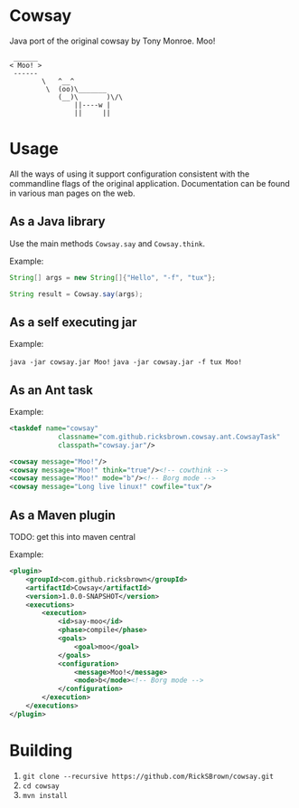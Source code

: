 # Cowsay
Java port of the original cowsay by Tony Monroe. Moo!

```
 ______
< Moo! >
 ------
        \   ^__^
         \  (oo)\_______
            (__)\       )\/\
                ||----w |
                ||     ||
```

# Usage
All the ways of using it support configuration consistent with the commandline flags of the original application.
Documentation can be found in various man pages on the web.

## As a Java library
Use the main methods `Cowsay.say` and `Cowsay.think`.

Example:

```java
String[] args = new String[]{"Hello", "-f", "tux"};

String result = Cowsay.say(args);
```

## As a self executing jar

Example:

`java -jar cowsay.jar Moo!`
`java -jar cowsay.jar -f tux Moo!`

## As an Ant task

Example:

```xml
<taskdef name="cowsay"
			classname="com.github.ricksbrown.cowsay.ant.CowsayTask"
			classpath="cowsay.jar"/>

<cowsay message="Moo!"/>
<cowsay message="Moo!" think="true"/><!-- cowthink -->
<cowsay message="Moo!" mode="b"/><!-- Borg mode -->
<cowsay message="Long live linux!" cowfile="tux"/>
```

## As a Maven plugin
TODO: get this into maven central

Example:

```xml
<plugin>
	<groupId>com.github.ricksbrown</groupId>
	<artifactId>Cowsay</artifactId>
	<version>1.0.0-SNAPSHOT</version>
	<executions>
		<execution>
			<id>say-moo</id>
			<phase>compile</phase>
			<goals>
				<goal>moo</goal>
			</goals>
			<configuration>
				<message>Moo!</message>
				<mode>b</mode><!-- Borg mode -->
			</configuration>
		</execution>
	</executions>
</plugin>
```

# Building
1. `git clone --recursive https://github.com/RickSBrown/cowsay.git`
2. `cd cowsay`
3. `mvn install`
